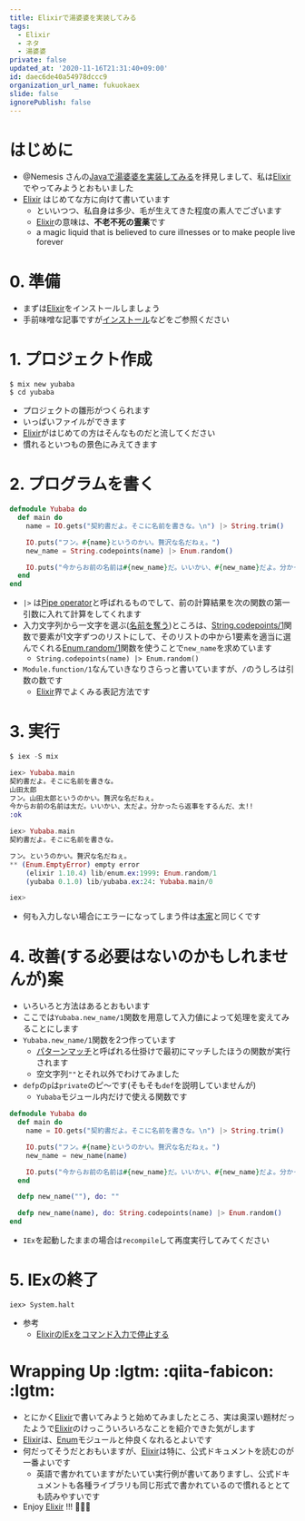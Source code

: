 ```yaml
---
title: Elixirで湯婆婆を実装してみる
tags:
  - Elixir
  - ネタ
  - 湯婆婆
private: false
updated_at: '2020-11-16T21:31:40+09:00'
id: daec6de40a54978dccc9
organization_url_name: fukuokaex
slide: false
ignorePublish: false
---
```

# はじめに
- @Nemesis さんの[Javaで湯婆婆を実装してみる](https://qiita.com/Nemesis/items/c7192a7c510788d2cba2)を拝見しまして、私は[Elixir](https://elixir-lang.org/)でやってみようとおもいました
- [Elixir](https://elixir-lang.org/) はじめてな方に向けて書いています
    - といいつつ、私自身は多少、毛が生えてきた程度の素人でございます
    - [Elixir](https://elixir-lang.org/)の意味は、**不老不死の霊薬**です
    - a magic liquid that is believed to cure illnesses or to make people live forever

# 0. 準備
- まずは[Elixir](https://elixir-lang.org/)をインストールしましょう
- 手前味噌な記事ですが[インストール](https://qiita.com/torifukukaiou/items/d04d0273749c41eb50af#0-%E3%82%A4%E3%83%B3%E3%82%B9%E3%83%88%E3%83%BC%E3%83%AB)などをご参照ください

# 1. プロジェクト作成

```
$ mix new yubaba
$ cd yubaba
```

- プロジェクトの雛形がつくられます
- いっぱいファイルができます
- [Elixir](https://elixir-lang.org/)がはじめての方はそんなものだと流してください
- 慣れるといつもの景色にみえてきます


# 2. プログラムを書く

```elixir:lib/yubaba.ex
defmodule Yubaba do
  def main do
    name = IO.gets("契約書だよ。そこに名前を書きな。\n") |> String.trim()

    IO.puts("フン。#{name}というのかい。贅沢な名だねぇ。")
    new_name = String.codepoints(name) |> Enum.random()

    IO.puts("今からお前の名前は#{new_name}だ。いいかい、#{new_name}だよ。分かったら返事をするんだ、#{new_name}!!")
  end
end
```

- `|>` は[Pipe operator](https://hexdocs.pm/elixir/Kernel.html#%7C%3E/2)と呼ばれるものでして、前の計算結果を次の関数の第一引数に入れて計算をしてくれます
- 入力文字列から一文字を選ぶ([名前を奪う](https://qiita.com/Nemesis/items/c7192a7c510788d2cba2#%E5%90%8D%E5%89%8D%E3%82%92%E5%A5%AA%E3%81%86))ところは、[String.codepoints/1](https://hexdocs.pm/elixir/String.html#codepoints/1)関数で要素が1文字ずつのリストにして、そのリストの中から1要素を適当に選んでくれる[Enum.random/1](https://hexdocs.pm/elixir/Enum.html#random/1)関数を使うことで`new_name`を求めています
    - `String.codepoints(name) |> Enum.random()`
- `Module.function/1`なんていきなりさらっと書いていますが、`/`のうしろは引数の数です
    - [Elixir](https://elixir-lang.org/)界でよくみる表記方法です

# 3. 実行

```elixir
$ iex -S mix

iex> Yubaba.main
契約書だよ。そこに名前を書きな。
山田太郎
フン。山田太郎というのかい。贅沢な名だねぇ。
今からお前の名前は太だ。いいかい、太だよ。分かったら返事をするんだ、太!!
:ok

iex> Yubaba.main
契約書だよ。そこに名前を書きな。

フン。というのかい。贅沢な名だねぇ。
** (Enum.EmptyError) empty error
    (elixir 1.10.4) lib/enum.ex:1999: Enum.random/1
    (yubaba 0.1.0) lib/yubaba.ex:24: Yubaba.main/0

iex> 
```

- 何も入力しない場合にエラーになってしまう件は[本家](https://qiita.com/Nemesis/items/c7192a7c510788d2cba2)と同じくです

# 4. 改善(する必要はないのかもしれませんが)案

- いろいろと方法はあるとおもいます
- ここでは`Yubaba.new_name/1`関数を用意して入力値によって処理を変えてみることにします
- `Yubaba.new_name/1`関数を2つ作っています
    - [パターンマッチ](https://elixir-lang.org/getting-started/pattern-matching.html)と呼ばれる仕掛けで最初にマッチしたほうの関数が実行されます
    - 空文字列`""`とそれ以外でわけてみました
- `defp`の`p`は`private`のピ〜です(そもそも`def`を説明していませんが)
    - `Yubaba`モジュール内だけで使える関数です

```elixir:lib/yubaba.ex
defmodule Yubaba do
  def main do
    name = IO.gets("契約書だよ。そこに名前を書きな。\n") |> String.trim()

    IO.puts("フン。#{name}というのかい。贅沢な名だねぇ。")
    new_name = new_name(name)

    IO.puts("今からお前の名前は#{new_name}だ。いいかい、#{new_name}だよ。分かったら返事をするんだ、#{new_name}!!")
  end

  defp new_name(""), do: ""

  defp new_name(name), do: String.codepoints(name) |> Enum.random()
end
```

- `IEx`を起動したままの場合は`recompile`して再度実行してみてください

# 5. IExの終了

```
iex> System.halt
```

- 参考
    - [ElixirのIExをコマンド入力で停止する](https://qiita.com/im_miolab/items/22d725a77ba3ea3a3513)

# Wrapping Up :lgtm: :qiita-fabicon: :lgtm:
- とにかく[Elixir](https://elixir-lang.org/)で書いてみようと始めてみましたところ、実は奥深い題材だったようで[Elixir](https://elixir-lang.org/)のけっこういろいろなことを紹介できた気がします
- [Elixir](https://elixir-lang.org/)は、[Enum](https://hexdocs.pm/elixir/Enum.html#content)モジュールと仲良くなれるとよいです
- 何だってそうだとおもいますが、[Elixir](https://elixir-lang.org/)は特に、公式ドキュメントを読むのが一番よいです
    - 英語で書かれていますがたいてい実行例が書いてありますし、公式ドキュメントも各種ライブラリも同じ形式で書かれているので慣れるととても読みやすいです
- Enjoy [Elixir](https://elixir-lang.org/) !!! :rocket::rocket::rocket: 
